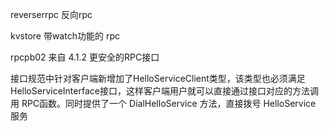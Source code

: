 reverserrpc      反向rpc     

kvstore   带watch功能的 rpc





rpcpb02 来自   4.1.2 更安全的RPC接口

接口规范中针对客户端新增加了HelloServiceClient类型，该类型也必须满足
HelloServiceInterface接口，这样客户端用户就可以直接通过接口对应的方法调用
RPC函数。同时提供了一个 DialHelloService 方法，直接拨号 HelloService 服务

